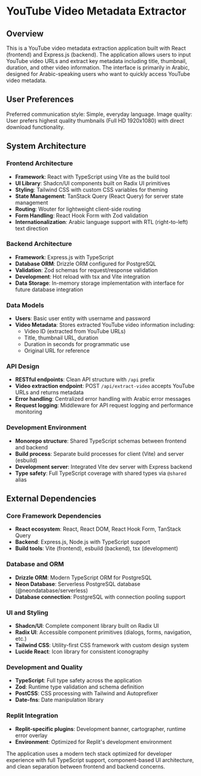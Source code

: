 # YouTube Video Metadata Extractor

## Overview

This is a YouTube video metadata extraction application built with React (frontend) and Express.js (backend). The application allows users to input YouTube video URLs and extract key metadata including title, thumbnail, duration, and other video information. The interface is primarily in Arabic, designed for Arabic-speaking users who want to quickly access YouTube video metadata.

## User Preferences

Preferred communication style: Simple, everyday language.
Image quality: User prefers highest quality thumbnails (Full HD 1920x1080) with direct download functionality.

## System Architecture

### Frontend Architecture
- **Framework**: React with TypeScript using Vite as the build tool
- **UI Library**: Shadcn/UI components built on Radix UI primitives
- **Styling**: Tailwind CSS with custom CSS variables for theming
- **State Management**: TanStack Query (React Query) for server state management
- **Routing**: Wouter for lightweight client-side routing
- **Form Handling**: React Hook Form with Zod validation
- **Internationalization**: Arabic language support with RTL (right-to-left) text direction

### Backend Architecture
- **Framework**: Express.js with TypeScript
- **Database ORM**: Drizzle ORM configured for PostgreSQL
- **Validation**: Zod schemas for request/response validation
- **Development**: Hot reload with tsx and Vite integration
- **Data Storage**: In-memory storage implementation with interface for future database integration

### Data Models
- **Users**: Basic user entity with username and password
- **Video Metadata**: Stores extracted YouTube video information including:
  - Video ID (extracted from YouTube URLs)
  - Title, thumbnail URL, duration
  - Duration in seconds for programmatic use
  - Original URL for reference

### API Design
- **RESTful endpoints**: Clean API structure with `/api` prefix
- **Video extraction endpoint**: POST `/api/extract-video` accepts YouTube URLs and returns metadata
- **Error handling**: Centralized error handling with Arabic error messages
- **Request logging**: Middleware for API request logging and performance monitoring

### Development Environment
- **Monorepo structure**: Shared TypeScript schemas between frontend and backend
- **Build process**: Separate build processes for client (Vite) and server (esbuild)
- **Development server**: Integrated Vite dev server with Express backend
- **Type safety**: Full TypeScript coverage with shared types via `@shared` alias

## External Dependencies

### Core Framework Dependencies
- **React ecosystem**: React, React DOM, React Hook Form, TanStack Query
- **Backend**: Express.js, Node.js with TypeScript support
- **Build tools**: Vite (frontend), esbuild (backend), tsx (development)

### Database and ORM
- **Drizzle ORM**: Modern TypeScript ORM for PostgreSQL
- **Neon Database**: Serverless PostgreSQL database (@neondatabase/serverless)
- **Database connection**: PostgreSQL with connection pooling support

### UI and Styling
- **Shadcn/UI**: Complete component library built on Radix UI
- **Radix UI**: Accessible component primitives (dialogs, forms, navigation, etc.)
- **Tailwind CSS**: Utility-first CSS framework with custom design system
- **Lucide React**: Icon library for consistent iconography

### Development and Quality
- **TypeScript**: Full type safety across the application
- **Zod**: Runtime type validation and schema definition
- **PostCSS**: CSS processing with Tailwind and Autoprefixer
- **Date-fns**: Date manipulation library

### Replit Integration
- **Replit-specific plugins**: Development banner, cartographer, runtime error overlay
- **Environment**: Optimized for Replit's development environment

The application uses a modern tech stack optimized for developer experience with full TypeScript support, component-based UI architecture, and clean separation between frontend and backend concerns.